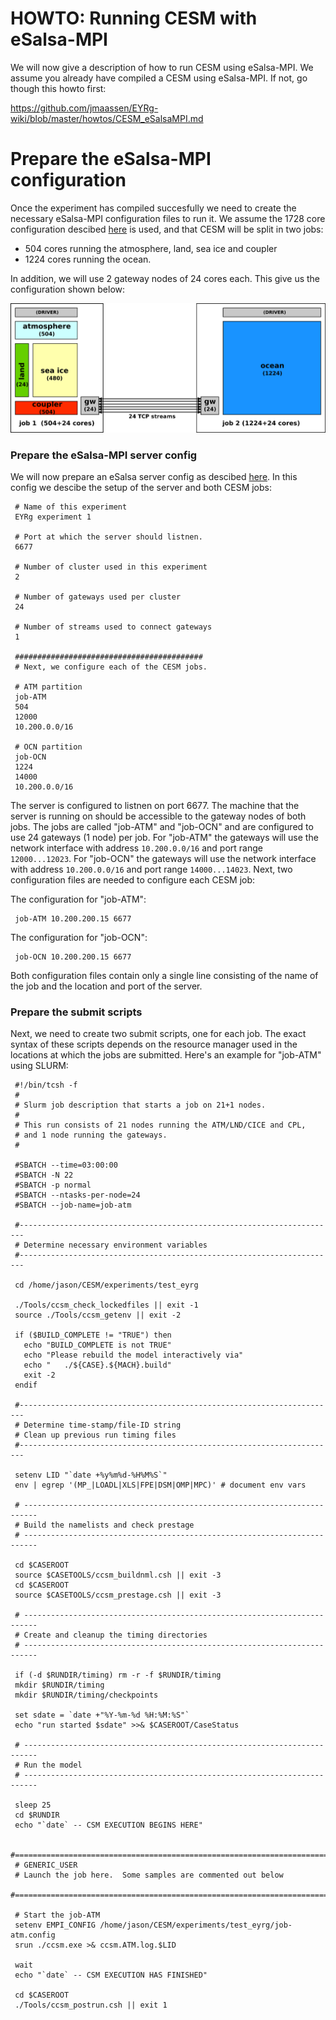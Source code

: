 HOWTO: Running CESM with eSalsa-MPI
===================================

We will now give a description of how to run CESM using eSalsa-MPI. 
We assume you already have compiled a CESM using eSalsa-MPI. 
If not, go though this howto first:

<https://github.com/jmaassen/EYRg-wiki/blob/master/howtos/CESM_eSalsaMPI.md>

# Prepare the eSalsa-MPI configuration

Once the experiment has compiled succesfully we need to create the necessary eSalsa-MPI configuration files 
to run it. We assume the 1728 core configuration descibed 
[here](https://github.com/jmaassen/EYRg-wiki/blob/master/howtos/CESM_eSalsaMPI.md) is used, and that CESM 
will be split in two jobs:

- 504 cores running the atmosphere, land, sea ice and coupler
- 1224 cores running the ocean.

In addition, we will use 2 gateway nodes of 24 cores each. This give us the configuration shown below:

![cesm-split](../images/CESM-empi-24gw.png "CESM example split")

### Prepare the eSalsa-MPI server config

We will now prepare an eSalsa server config as descibed [here](). In this config we descibe the setup
of the server and both CESM jobs:

     # Name of this experiment
     EYRg experiment 1

     # Port at which the server should listnen.
     6677

     # Number of cluster used in this experiment
     2

     # Number of gateways used per cluster
     24

     # Number of streams used to connect gateways
     1

     ##########################################
     # Next, we configure each of the CESM jobs.

     # ATM partition
     job-ATM
     504
     12000
     10.200.0.0/16

     # OCN partition
     job-OCN
     1224
     14000
     10.200.0.0/16

The server is configured to listnen on port 6677. The machine that the server is running on should be
accessible to the gateway nodes of both jobs. The jobs are called "job-ATM" and "job-OCN" and are configured
to use 24 gateways (1 node) per job. For "job-ATM" the gateways will use the network interface with address
`10.200.0.0/16` and port range `12000...12023`. For "job-OCN" the gateways will use the network interface
with address `10.200.0.0/16` and port range `14000...14023`.
Next, two configuration files are needed to configure each CESM job:

The configuration for "job-ATM":

     job-ATM 10.200.200.15 6677

The configuration for "job-OCN":

     job-OCN 10.200.200.15 6677

Both configuration files contain only a single line consisting of the name of the job and the location and
port of the server.

### Prepare the submit scripts

Next, we need to create two submit scripts, one for each job. The exact syntax of these scripts depends on the 
resource manager used in the locations at which the jobs are submitted. Here's an example for "job-ATM" 
using SLURM:

     #!/bin/tcsh -f
     #
     # Slurm job description that starts a job on 21+1 nodes.
     #
     # This run consists of 21 nodes running the ATM/LND/CICE and CPL, 
     # and 1 node running the gateways.
     #
     
     #SBATCH --time=03:00:00 
     #SBATCH -N 22
     #SBATCH -p normal
     #SBATCH --ntasks-per-node=24
     #SBATCH --job-name=job-atm
     
     #-----------------------------------------------------------------------
     # Determine necessary environment variables
     #-----------------------------------------------------------------------
     
     cd /home/jason/CESM/experiments/test_eyrg
      
     ./Tools/ccsm_check_lockedfiles || exit -1
     source ./Tools/ccsm_getenv || exit -2
     
     if ($BUILD_COMPLETE != "TRUE") then
       echo "BUILD_COMPLETE is not TRUE"
       echo "Please rebuild the model interactively via"
       echo "   ./${CASE}.${MACH}.build"
       exit -2
     endif

     #-----------------------------------------------------------------------
     # Determine time-stamp/file-ID string
     # Clean up previous run timing files
     #-----------------------------------------------------------------------

     setenv LID "`date +%y%m%d-%H%M%S`"
     env | egrep '(MP_|LOADL|XLS|FPE|DSM|OMP|MPC)' # document env vars
     
     # -------------------------------------------------------------------------
     # Build the namelists and check prestage
     # -------------------------------------------------------------------------

     cd $CASEROOT
     source $CASETOOLS/ccsm_buildnml.csh || exit -3
     cd $CASEROOT
     source $CASETOOLS/ccsm_prestage.csh || exit -3
     
     # -------------------------------------------------------------------------
     # Create and cleanup the timing directories
     # -------------------------------------------------------------------------
     
     if (-d $RUNDIR/timing) rm -r -f $RUNDIR/timing
     mkdir $RUNDIR/timing
     mkdir $RUNDIR/timing/checkpoints
     
     set sdate = `date +"%Y-%m-%d %H:%M:%S"`
     echo "run started $sdate" >>& $CASEROOT/CaseStatus
     
     # -------------------------------------------------------------------------
     # Run the model
     # -------------------------------------------------------------------------
     
     sleep 25
     cd $RUNDIR
     echo "`date` -- CSM EXECUTION BEGINS HERE" 
     
     #===============================================================================
     # GENERIC_USER
     # Launch the job here.  Some samples are commented out below
     #===============================================================================

     # Start the job-ATM
     setenv EMPI_CONFIG /home/jason/CESM/experiments/test_eyrg/job-atm.config
     srun ./ccsm.exe >& ccsm.ATM.log.$LID
     
     wait
     echo "`date` -- CSM EXECUTION HAS FINISHED" 
     
     cd $CASEROOT
     ./Tools/ccsm_postrun.csh || exit 1



 






 





